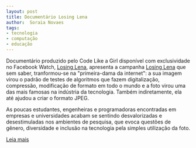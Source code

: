```yaml
---
layout: post
title: Documentário Losing Lena 
author:  Soraia Novaes
tags: 
- tecnologia
- computação
- educação
---
```


Documentário produzido pelo Code Like a Girl disponível com exclusividade no Facebook Watch, [Losing Lena](https://web.facebook.com/watch/?v=985614161797010), apresenta a campanha [Losing Lena](https://www.losinglena.com/) que sem saber, tranformou-se na "primeira-dama da internet": a sua imagem virou o padrão de testes de algoritmos que fazem digitalização, compressão, modificação de formato em todo o mundo e a foto virou uma das mais famosas na indústria da tecnologia. Também indiretamente, ela até ajudou a criar o formato JPEG.

 As poucas estudantes, engenheiras e programadoras encontradas em empresas e universidades acabam se sentindo desvalorizadas e desestimuladas nos ambientes de pesquisa, que evoca questões de gênero, diversidade e inclusão na tecnologia pela simples utilização da foto.

[Leia mais](https://www.tecmundo.com.br/software/148947-documentario-quer-trocar-foto-playboy-gerou-formato-jpeg.htm)